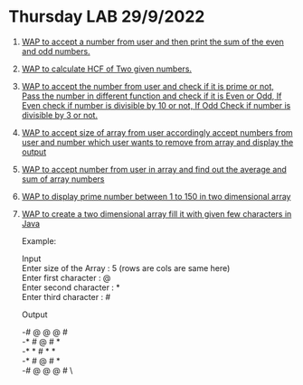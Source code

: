 # Thursday LAB 29/9/2022
1. [WAP to accept a number from user and then print the sum of the even and odd numbers.](https://github.com/DhruvBhirud/javaThursdayLab/blob/main/02.LEC.29.9.2022/sumOfEvenOdd.java)
2. [WAP to calculate HCF of Two given numbers.](https://github.com/DhruvBhirud/javaThursdayLab/blob/main/02.LEC.29.9.2022/hcfOfTwoNo.java)
3. [WAP to accept the number from user and check if it is prime or not, Pass the number in different function and check if it is Even or Odd, If Even check if number is divisible by 10 or not, If Odd Check if number is divisible by 3 or not.](https://github.com/DhruvBhirud/javaThursdayLab/blob/main/02.LEC.29.9.2022/functionsPrimeEODiv.java)
4. [WAP to accept size of array from user accordingly accept numbers from user and number which user wants to remove from array and display the output](https://github.com/DhruvBhirud/javaThursdayLab/blob/main/02.LEC.29.9.2022/arrayAddDel.java)
5. [WAP to accept number from user in array and find out the average and sum of array numbers](https://github.com/DhruvBhirud/javaThursdayLab/blob/main/02.LEC.29.9.2022/arrayAvgSum.java)
6. [WAP to display prime number between 1 to 150 in two dimensional array](https://github.com/DhruvBhirud/javaThursdayLab/blob/main/02.LEC.29.9.2022/primeIn2DArray.java)
7. [WAP to create a two dimensional array fill it with given few characters in Java]()

    Example:

    Input\
    Enter size of the Array : 5 (rows are cols are same here)\
    Enter first character : @\
    Enter second character : *\
    Enter third character : #

    Output

    -# @ @ @ # \
    -* # @ # * \
    -* * # * * \
    -* # @ # * \
    -# @ @ @ # \